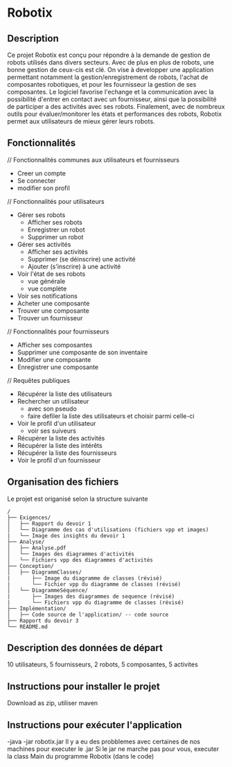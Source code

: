 # Robotix

## Description

Ce projet Robotix est conçu pour répondre à la demande de gestion de robots utilisés dans divers secteurs. Avec de plus en plus de robots, une bonne gestion de ceux-cis est clé.
On vise à developper une application permettant notamment la gestion/enregistrement de robots, l'achat de composantes robotiques, et pour les fournisseur la gestion de ses composantes. 
Le logiciel favorise l'echange et la communication avec la possibilité d'entrer en contact avec un fournisseur, ainsi que la possibilité de participer a des activités avec ses robots.
Finalement, avec de nombreux outils pour évaluer/monitorer les états et performances des robots, Robotix permet aux utilisateurs de mieux gérer leurs robots.

## Fonctionnalités
// Fonctionnalités communes aux utilisateurs et fournisseurs
  - Creer un compte
  - Se connecter
  - modifier son profil

// Fonctionnalités pour utilisateurs
  - Gérer ses robots
    - Afficher ses robots
    - Enregistrer un robot
    - Supprimer un robot
  - Gérer ses activités
    - Afficher ses activités
    - Supprimer (se déinscrire) une activité
    - Ajouter (s'inscrire) à une activité
  - Voir l'état de ses robots
    - vue générale
    - vue complète 
  - Voir ses notifications
  - Acheter une composante
  - Trouver une composante
  - Trouver un fournisseur

// Fonctionnalités pour fournisseurs
  - Afficher ses composantes
  - Supprimer une composante de son inventaire
  - Modifier une composante
  - Enregistrer une composante

// Requêtes publiques
  - Récupérer la liste des utilisateurs
  - Rechercher un utilisateur
    - avec son pseudo
    - faire defiler la liste des utilisateurs et choisir parmi celle-ci
  - Voir le profil d'un utilisateur
    - voir ses suiveurs
  - Récupérer la liste des activités
  - Récupérer la liste des intérêts
  - Récupérer la liste des fournisseurs
  - Voir le profil d'un fournisseur


## Organisation des fichiers

Le projet est origanisé selon la structure suivante

```
/ 
├── Exigences/
│   ├── Rapport du devoir 1
│   └── Diagramme des cas d'utilisations (fichiers vpp et images)
|   └── Image des insights du devoir 1
├── Analyse/
│   ├── Analyse.pdf
│   └── Images des diagrammes d'activités
│   └── Fichiers vpp des diagrammes d'activités
├── Conception/
│   ├── DiagrammClasses/
|       ├── Image du diagramme de classes (révisé)
|       └── Fichier vpp du diagramme de classes (révisé)
│   └── DiagrammeSéquence/
|       ├── Images des diagrammes de sequence (révisé)
|       └── Fichiers vpp du diagramme de classes (révisé)
├── Implémentation/
│   ├── Code source de l'application/ -- code source
├── Rapport du devoir 3
└── README.md
```
## Description des données de départ
10 utilisateurs, 5 fournisseurs, 2 robots, 5 composantes, 5 activites
## Instructions pour installer le projet
Download as zip, utiliser maven
## Instructions pour exécuter l'application
-java -jar robotix.jar
Il y a eu des probblemes avec certaines de nos machines pour executer le .jar
Si le jar ne marche pas pour vous, executer la class Main du programme Robotix (dans le code)
